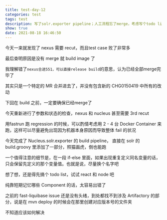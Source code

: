 ```yaml
---
title: test-day-12
categories: test
tags: test
description: 写了solr.exporter pipeline；人工流程忘了merge，考虑写个todo list
show: true
date: 2021-08-18 16:46:50
---
```

今天一来就发现了 nexus 需要 recut，而且test case 败了非常多

最后查明原因是没有 merge 就 build image 了

我理解错了`nexus合进551，可以直接release build`的意思，认为已经全部merge完毕了

其实只是一个特定的 MR 合并进去了，并没有包含新的 CHG0150419 中所有的改动

下回在 build 之前，一定要确保已经merge了

今天重新进行了参数和状态的检查，nexus 和 nucleus 甚至需要 3rd recut

用fastrun 跑 regression 的时候，可以酌情考虑用 2 - 4 台 Docker Container 来跑，这样可以尽量避免出现因为机器本身原因而导致整体 fail 的状况

今天完成了 Nucleus.solr.exporter 的 build pipeline， 直接在 solr 的 build.groovy 里添加了一部分，照猫画虎，倒也能跑

一个值得注意的细节是，在一段 if-else 里面，如果出现重复定义同名变量的话，只会保留先定义的那个变量值。也就是说，尽量换个名字吧

想了想，还是得先搞个 todo list，试试 react 和 node 吧

纯靠短期记忆哪些 Component 的话，太容易出错了

之前的 fast-liquibase issue 还是没有头绪，到处都找不到涉及 Artifactory 的部分，说是在 mvn deploy 的时候会在那里创建对应版本号的文件夹

不知道应该如何解决